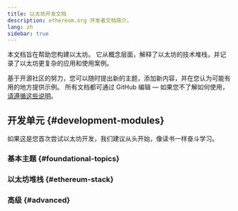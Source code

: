 ```yaml
---
title: 以太坊开发文档
description: ethereum.org 开发者文档简介。
lang: zh
sidebar: true
---
```


本文档旨在帮助您构建以太坊。 它从概念层面，解释了以太坊的技术堆栈，并记录了以太坊更复杂的应用和使用案例。

基于开源社区的努力，您可以随时提出新的主题，添加新内容，并在您认为可能有用的地方提供示例。 所有文档都可通过 GitHub 编辑 — 如果您不了解如何使用，[请遵循这些说明](https://github.com/ethereum/ethereum-org-website/tree/dev/docs/contributing/EDITING_MARKDOWN.md)。

## 开发单元 {#development-modules}

如果这是您首次尝试以太坊开发，我们建议从头开始，像读书一样奋斗学习。

### 基本主题 {#foundational-topics}

<DeveloperDocsLinks headerId="foundational-topics" />

### 以太坊堆栈 {#ethereum-stack}

<DeveloperDocsLinks headerId="ethereum-stack" />

### 高级 {#advanced}

<DeveloperDocsLinks headerId="advanced" />
